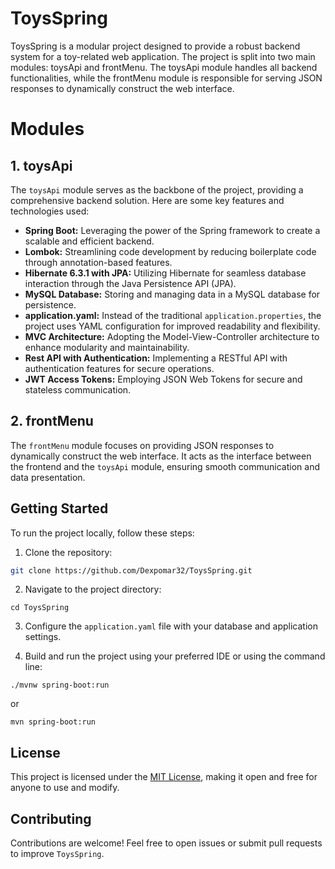 # ToysSpring

ToysSpring is a modular project designed to provide a robust backend system for a toy-related web application. The project is split into two main modules: toysApi and frontMenu. The toysApi module handles all backend functionalities, while the frontMenu module is responsible for serving JSON responses to dynamically construct the web interface.

# Modules

## 1. toysApi

The `toysApi` module serves as the backbone of the project, providing a comprehensive backend solution. Here are some key features and technologies used:

- **Spring Boot:** Leveraging the power of the Spring framework to create a scalable and efficient backend.
- **Lombok:** Streamlining code development by reducing boilerplate code through annotation-based features.
- **Hibernate 6.3.1 with JPA:** Utilizing Hibernate for seamless database interaction through the Java Persistence API (JPA).
- **MySQL Database:** Storing and managing data in a MySQL database for persistence.
- **application.yaml:** Instead of the traditional `application.properties`, the project uses YAML configuration for improved readability and flexibility.
- **MVC Architecture:** Adopting the Model-View-Controller architecture to enhance modularity and maintainability.
- **Rest API with Authentication:** Implementing a RESTful API with authentication features for secure operations.
- **JWT Access Tokens:** Employing JSON Web Tokens for secure and stateless communication.

## 2. frontMenu

The `frontMenu` module focuses on providing JSON responses to dynamically construct the web interface. It acts as the interface between the frontend and the `toysApi` module, ensuring smooth communication and data presentation.

## Getting Started

To run the project locally, follow these steps:

1. Clone the repository:

```bash
git clone https://github.com/Dexpomar32/ToysSpring.git
```

2. Navigate to the project directory:

```
cd ToysSpring
```

3. Configure the `application.yaml` file with your database and application settings.

4. Build and run the project using your preferred IDE or using the command line:

```
./mvnw spring-boot:run
```

or

```
mvn spring-boot:run
```

## License

This project is licensed under the [MIT License](LICENSE), making it open and free for anyone to use and modify.

## Contributing

Contributions are welcome! Feel free to open issues or submit pull requests to improve `ToysSpring`.
